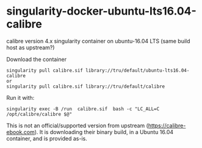 # singularity-docker-ubuntu-lts16.04-calibre
calibre version 4.x singularity container on ubuntu-16.04 LTS (same build host as upstream?)

Download the container
```
singularity pull calibre.sif library://tru/default/ubuntu-lts16.04-calibre
or 
singularity pull calibre.sif library://tru/default/calibre
```

Run it with:
```
singularity exec -B /run  calibre.sif  bash -c "LC_ALL=C /opt/calibre/calibre $@"
```

This is not an official/supported version from upstream (https://calibre-ebook.com).
It is downloading their binary build, in a Ubuntu 16.04 container, and is provided as-is.

